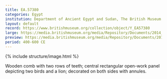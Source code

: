 ```yaml
---
title: EA.57380
categories: Egypt
institution: Department of Ancient Egypt and Sudan, The British Museum
layout: default
record: https://www.britishmuseum.org/collection/object/Y_EA57380
large: https://media.britishmuseum.org/media/Repository/Documents/2014_11/4_19/957b93e0_fa71_479f_bfeb_a3d9013dcc84/mid_01188850_001.jpg
preview: https://media.britishmuseum.org/media/Repository/Documents/2014_11/4_19/957b93e0_fa71_479f_bfeb_a3d9013dcc84/small_01188850_001.jpg
period: 400-600 CE
---
```

{% include structure/image.html %}

Wooden comb with two rows of teeth; central rectangular open-work panel depicting two birds and a lion; decorated on both sides with annules.
